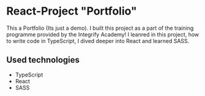 # React-Project "Portfolio"

This a Portfolio (Its just a demo). I built this project as a part of the training programme provided by the Integrify Academy!
I leanred in this project, how to write code in TypeScript, I dived deeper into React and learned SASS.

## Used technologies

- TypeScript
- React
- SASS

